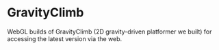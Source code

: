 # GravityClimb
WebGL builds of GravityClimb (2D gravity-driven platformer we built) for accessing the latest version via the web.
